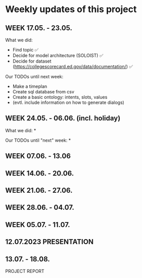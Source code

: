 # Weekly updates of this project

## WEEK 17.05. - 23.05.
What we did:
* Find topic :white_check_mark:
* Decide for model architecture (SOLOIST) :white_check_mark:
* Decide for dataset (https://collegescorecard.ed.gov/data/documentation/) :white_check_mark:

Our TODOs until next week:
* Make a timeplan 
* Create sql database from csv
* Create a basic ontology: intents, slots, values
* (evtl. include information on how to generate dialogs)

## WEEK 24.05. - 06.06. (incl. holiday)
What we did:
* 

Our TODOs until "next" week:
* 

## WEEK 07.06. - 13.06

## WEEK 14.06. - 20.06.

## WEEK 21.06. - 27.06.

## WEEK 28.06. - 04.07.

## WEEK 05.07. - 11.07.

## 12.07.2023 PRESENTATION

## 13.07. - 18.08. 
PROJECT REPORT